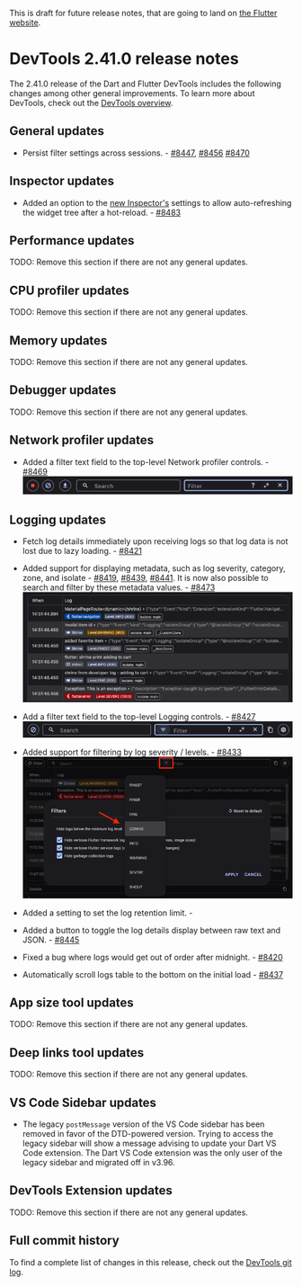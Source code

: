 This is draft for future release notes, that are going to land on
[the Flutter website](https://docs.flutter.dev/tools/devtools/release-notes).

# DevTools 2.41.0 release notes

The 2.41.0 release of the Dart and Flutter DevTools
includes the following changes among other general improvements.
To learn more about DevTools, check out the
[DevTools overview](/tools/devtools/overview).

## General updates

* Persist filter settings across sessions. - [#8447](https://github.com/flutter/devtools/pull/8447),
[#8456](https://github.com/flutter/devtools/pull/8456)
[#8470](https://github.com/flutter/devtools/pull/8470)

## Inspector updates

- Added an option to the [new Inspector's](https://docs.flutter.dev/tools/devtools/release-notes/release-notes-2.40.1#inspector-updates)
  settings to allow auto-refreshing the widget tree after a hot-reload. - [#8483](https://github.com/flutter/devtools/pull/8483)

## Performance updates

TODO: Remove this section if there are not any general updates.

## CPU profiler updates

TODO: Remove this section if there are not any general updates.

## Memory updates

TODO: Remove this section if there are not any general updates.

## Debugger updates

TODO: Remove this section if there are not any general updates.

## Network profiler updates

* Added a filter text field to the top-level Network profiler controls. -
[#8469](https://github.com/flutter/devtools/pull/8469)
    ![Network filter field](images/network_filter.png "Network filter field")

## Logging updates

* Fetch log details immediately upon receiving logs so that log data is not lost
due to lazy loading. - [#8421](https://github.com/flutter/devtools/pull/8421)

* Added support for displaying metadata, such as log
severity, category, zone, and isolate -
[#8419](https://github.com/flutter/devtools/pull/8419),
[#8439](https://github.com/flutter/devtools/pull/8439),
[#8441](https://github.com/flutter/devtools/pull/8441). It is now also possible to
search and filter by these metadata values. - [#8473](https://github.com/flutter/devtools/pull/8473)
    ![Logging metadata display](images/log_metadata.png "Logging metadata display")

* Add a filter text field to the top-level Logging controls. -
[#8427](https://github.com/flutter/devtools/pull/8427)
    ![Logging filter](images/log_filter.png "Logging filter")

* Added support for filtering by log severity / levels. -
[#8433](https://github.com/flutter/devtools/pull/8433)
    ![Log level filter](images/log_level_filter.png "Log level filter")

* Added a setting to set the log retention limit. - []()

* Added a button to toggle the log details display between raw text and JSON. -
[#8445](https://github.com/flutter/devtools/pull/8445)

* Fixed a bug where logs would get out of order after midnight. - 
[#8420](https://github.com/flutter/devtools/pull/8420)

* Automatically scroll logs table to the bottom on the initial load -
[#8437](https://github.com/flutter/devtools/pull/8437)

## App size tool updates

TODO: Remove this section if there are not any general updates.

## Deep links tool updates

TODO: Remove this section if there are not any general updates.

## VS Code Sidebar updates

- The legacy `postMessage` version of the VS Code sidebar has been removed in
  favor of the DTD-powered version. Trying to access the legacy sidebar will
  show a message advising to update your Dart VS Code extension. The Dart VS
  Code extension was the only user of the legacy sidebar and migrated off in
  v3.96.

## DevTools Extension updates

TODO: Remove this section if there are not any general updates.

## Full commit history

To find a complete list of changes in this release, check out the
[DevTools git log](https://github.com/flutter/devtools/tree/v2.41.0).
